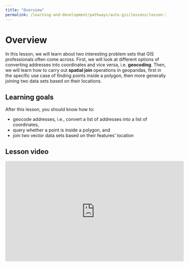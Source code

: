 ```yaml
---
title: "Overview"
permalink: /learning-and-development/pathways/auto-gis/lessons/lesson-3/overview/
---
```



# Overview

In this lesson, we will learn about two interesting problem sets that GIS
professionals often come across. First, we will look at different options of
converting addresses into coordinates and vice versa, i.e. **geocoding**. Then,
we will learn how to carry out **spatial join** operations in geopandas, first
in the specific use case of finding points inside a polygon, then more
generally joining two data sets based on their locations.


## Learning goals

After this lesson, you should know how to:

- geocode addresses, i.e., convert a list of addresses into a list of coordinates,
- query whether a point is inside a polygon, and
- join two vector data sets based on their features’ location


## Lesson video

<iframe width="560" height="315" src="https://www.youtube.com/embed/xs_csmGkVVU?si=IAl9Nfy6DBTinQFV" title="YouTube video player" frameborder="0" allow="accelerometer; autoplay; clipboard-write; encrypted-media; gyroscope; picture-in-picture; web-share" allowfullscreen></iframe>
